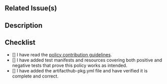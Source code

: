 ## Related Issue(s)

<!--
Please link the GitHub issue this pull request resolves by using the appropriate [closing keywords](https://docs.github.com/en/issues/tracking-your-work-with-issues/linking-a-pull-request-to-an-issue).
-->

## Description

<!--
What does this PR do?
-->

## Checklist

<!--
Put an `x` in the boxes that apply. You can also fill these out after creating the PR. If you're unsure about any of
them, don't hesitate to ask. We're here to help! This is simply a reminder of what we are going to look for.
-->

- [] I have read the [policy contribution guidelines](https://github.com/kyverno/policies/blob/main/README.md#contribution).
- [] I have added test manifests and resources covering both positive and negative tests that prove this policy works as intended.
- [] I have added the artifacthub-pkg.yml file and have verified it is complete and correct.
